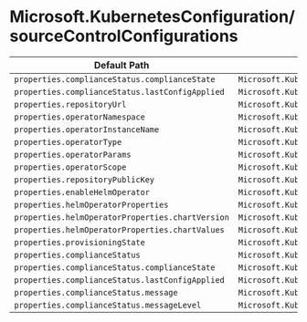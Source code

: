 # Microsoft.KubernetesConfiguration/sourceControlConfigurations

| Default Path | Alias |
|---|---|
| `properties.complianceStatus.complianceState` | `Microsoft.KubernetesConfiguration/sourceControlConfigurations/complianceState` |
| `properties.complianceStatus.lastConfigApplied` | `Microsoft.KubernetesConfiguration/sourceControlConfigurations/lastConfigApplied` |
| `properties.repositoryUrl` | `Microsoft.KubernetesConfiguration/sourceControlConfigurations/repositoryUrl` |
| `properties.operatorNamespace` | `Microsoft.KubernetesConfiguration/sourceControlConfigurations/operatorNamespace` |
| `properties.operatorInstanceName` | `Microsoft.KubernetesConfiguration/sourceControlConfigurations/operatorInstanceName` |
| `properties.operatorType` | `Microsoft.KubernetesConfiguration/sourceControlConfigurations/operatorType` |
| `properties.operatorParams` | `Microsoft.KubernetesConfiguration/sourceControlConfigurations/operatorParams` |
| `properties.operatorScope` | `Microsoft.KubernetesConfiguration/sourceControlConfigurations/operatorScope` |
| `properties.repositoryPublicKey` | `Microsoft.KubernetesConfiguration/sourceControlConfigurations/repositoryPublicKey` |
| `properties.enableHelmOperator` | `Microsoft.KubernetesConfiguration/sourceControlConfigurations/enableHelmOperator` |
| `properties.helmOperatorProperties` | `Microsoft.KubernetesConfiguration/sourceControlConfigurations/helmOperatorProperties` |
| `properties.helmOperatorProperties.chartVersion` | `Microsoft.KubernetesConfiguration/sourceControlConfigurations/helmOperatorProperties.chartVersion` |
| `properties.helmOperatorProperties.chartValues` | `Microsoft.KubernetesConfiguration/sourceControlConfigurations/helmOperatorProperties.chartValues` |
| `properties.provisioningState` | `Microsoft.KubernetesConfiguration/sourceControlConfigurations/provisioningState` |
| `properties.complianceStatus` | `Microsoft.KubernetesConfiguration/sourceControlConfigurations/complianceStatus` |
| `properties.complianceStatus.complianceState` | `Microsoft.KubernetesConfiguration/sourceControlConfigurations/complianceStatus.complianceState` |
| `properties.complianceStatus.lastConfigApplied` | `Microsoft.KubernetesConfiguration/sourceControlConfigurations/complianceStatus.lastConfigApplied` |
| `properties.complianceStatus.message` | `Microsoft.KubernetesConfiguration/sourceControlConfigurations/complianceStatus.message` |
| `properties.complianceStatus.messageLevel` | `Microsoft.KubernetesConfiguration/sourceControlConfigurations/complianceStatus.messageLevel` |

